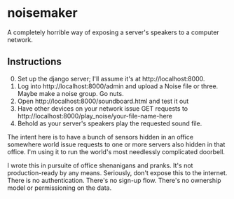 # noisemaker

A completely horrible way of exposing a server's speakers to a computer network.

## Instructions

0) Set up the django server; I'll assume it's at http://localhost:8000.
1) Log into http://localhost:8000/admin and upload a Noise file or three. Maybe make a noise group. Go nuts.
2) Open http://localhost:8000/soundboard.html and test it out
3) Have other devices on your network issue GET requests to http://localhost:8000/play_noise/your-file-name-here
4) Behold as your server's speakers play the requested sound file.

The intent here is to have a bunch of sensors hidden in an office somewhere world issue requests to one or more 
servers also hidden in that office. I'm using it to run the world's most needlessly complicated doorbell.

I wrote this in pursuite of office shenanigans and pranks. It's not production-ready by any means. 
Seriously, don't expose this to the internet. There is no authentication. There's no sign-up flow. There's no
ownership model or permissioning on the data.
